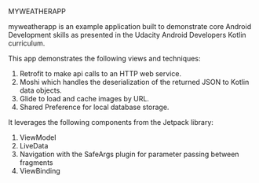 MYWEATHERAPP

myweatherapp is  an example application built to demonstrate core Android Development skills as presented in the Udacity Android Developers Kotlin curriculum.

This app demonstrates the following views and techniques:

1. Retrofit to make api calls to an HTTP web service.
2. Moshi which handles the deserialization of the returned JSON to Kotlin data objects.
3. Glide to load and cache images by URL.
4. Shared Preference for local database storage.

It leverages the following components from the Jetpack library:

1. ViewModel
2. LiveData
3. Navigation with the SafeArgs plugin for parameter passing between fragments
4. ViewBinding

